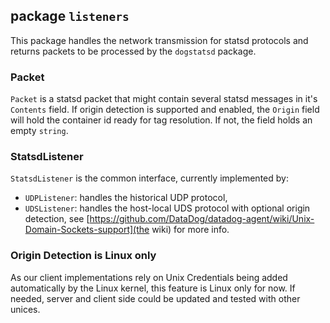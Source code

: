 ## package `listeners`

This package handles the network transmission for statsd protocols and returns
packets to be processed by the `dogstatsd` package.

### Packet

`Packet` is a statsd packet that might contain several statsd messages in it's
`Contents` field. If origin detection is supported and enabled, the `Origin`
field will hold the container id ready for tag resolution. If not, the field holds
an empty `string`.

### StatsdListener

`StatsdListener` is the common interface, currently implemented by:

- `UDPListener`: handles the historical UDP protocol,
- `UDSListener`: handles the host-local UDS protocol with optional origin detection,
see [https://github.com/DataDog/datadog-agent/wiki/Unix-Domain-Sockets-support](the wiki)
for more info.

### Origin Detection is Linux only

As our client implementations rely on Unix Credentials being added automatically
by the Linux kernel, this feature is Linux only for now. If needed, server and
client side could be updated and tested with other unices.
